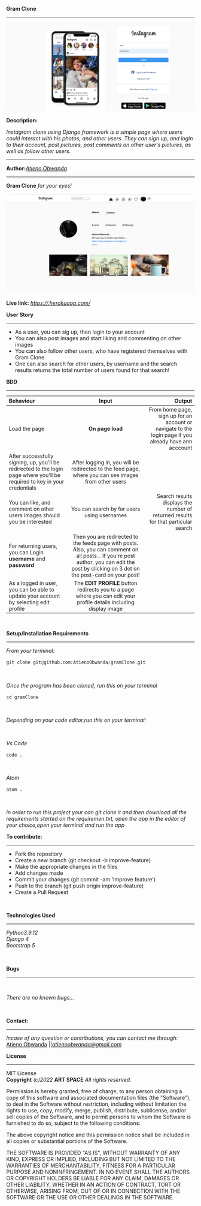 **Gram Clone**
****
![Alt text](/projectScreenShot/landing.png?raw=true "Optional Title")

**Description:** </br>

*Instagram clone using Django framework is a simple page where users could interact with his photos, and other users. They can sign up, and login to their account, post pictures, post comments on other user's pictures, as well as follow other users.*

****
**Author:***[Atieno Obwanda](https://github.com/AtienoObwanda)* 
****
**Gram Clone** *for your eyes!*
<!-- Screenshots -->
![Alt text](/projectScreenShot/profile.png?raw=true "Optional Title")


**Live link:**  *[https://.herokuapp.com/](https://gramclon.herokuapp.com/)* <br />


**User Story** <br/>
****

* As a user, you can sig up, then login to your account <br/>
* You can also post images and start liking and commenting on other images<br/>
* You can also follow other users, who have registered themselves with Gram Clone <br/>
* One can also search for other users, by username and the search results returns the total number of users found for that search!<br/>

**BDD** <br/>
****
| Behaviour | Input | Output |
| :---------------- | :---------------: | ------------------: |
| Load the page | **On page load** | From home page, sign up for an account or navigate to the login page if you already have ann acccount|
| After successfully signing, up, you'll be redirected to the login page where you'll be required to key in your credentials| After logging in, you will be redirected to the feed page, where you can see images from other users|
| You can like, and comment on other users images should you be interested | You can search by for users using usernames | Search results displays the number of returned results for that particular search| 
| For returning users, you can Login  **username** and **password** | Then you are redirected to the feeds page with posts. Also, you can comment on all posts... If you're post author, you can edit the post by clicking on 3 dot on the post-card on your post! |
| As a logged in user, you can be able to update your account by selecting edit profile | The **EDIT PROFILE** button redirects you to a page where you can edit your profile details including display image|
<br/>

**Setup/Installation Requirements** 
****
*From your terminal:* <br />
```py
git clone git@github.com:AtienoObwanda/gramClone.git
```
<br />

*Once the program has been cloned, run this on your terminal* <br />

```
cd gramClone
```

<br />

*Depending on your code editor,run this on your terminal:* <br />

<br />

*Vs Code* <br />

```
code .
```
<br />

*Atom* <br />
```
atom .
```
<br />


*In order to run this project your can git clone it and then download all the requirements started on the requiremen.txt, open the app in the editor of your choice,open your terminal and run the  app*
<br />

**To contribute:**
****
* Fork the repository
* Create a new branch (git checkout -b improve-feature)
* Make the appropriate changes in the files
* Add changes made
* Commit your changes (git commit -am 'Improve feature')
* Push to the branch (git push origin improve-feature)
* Create a Pull Request

<br/>

**Technologies Used** <br/>
****

*Python3.9.12*<br />
*Django 4*<br />
*Bootstrap 5*<br />

<br/>

**Bugs** 
****

<br/>

*There are no known bugs...*

<br/>


**Contact:**
****

*Incase of any question or contributions, you can contact me through:*
 [Atieno Obwanda](https://github.com/AtienoObwanda) ||*atienoobwanda@gmail.com* </br>


**License**
****
MIT License <br/>
**Copyright** *(c)2022* **ART SPACE** *All rights reserved.*

Permission is hereby granted, free of charge, to any person obtaining a copy of this software and associated documentation files (the "Software"), to deal in the Software without restriction, including without limitation the rights to use, copy, modify, merge, publish, distribute, sublicense, and/or sell copies of the Software, and to permit persons to whom the Software is furnished to do so, subject to the following conditions:

The above copyright notice and this permission notice shall be included in all copies or substantial portions of the Software.

THE SOFTWARE IS PROVIDED "AS IS", WITHOUT WARRANTY OF ANY KIND, EXPRESS OR IMPLIED, INCLUDING BUT NOT LIMITED TO THE WARRANTIES OF MERCHANTABILITY, FITNESS FOR A PARTICULAR PURPOSE AND NONINFRINGEMENT. IN NO EVENT SHALL THE AUTHORS OR COPYRIGHT HOLDERS BE LIABLE FOR ANY CLAIM, DAMAGES OR OTHER LIABILITY, WHETHER IN AN ACTION OF CONTRACT, TORT OR OTHERWISE, ARISING FROM, OUT OF OR IN CONNECTION WITH THE SOFTWARE OR THE USE OR OTHER DEALINGS IN THE SOFTWARE.
